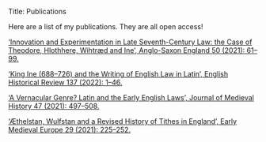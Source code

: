 Title: Publications

Here are a list of my publications. They are all open access!


[‘Innovation and Experimentation in Late Seventh-Century Law: the Case of Theodore, Hlothhere, Wihtræd and Ine’, Anglo-Saxon England 50 (2021): 61–99.](https://doi.org/10.1017/S0263675123000145)

[‘King Ine (688–726) and the Writing of English Law in Latin’, English Historical Review 137 (2022): 1–46.](https://academic.oup.com/ehr/article/137/584/1/6530371)

[‘A Vernacular Genre? Latin and the Early English Laws’, Journal of Medieval History 47 (2021): 497–508.](https://doi.org/10.1080/03044181.2021.1986661)

[‘Æthelstan, Wulfstan and a Revised History of Tithes in England’, Early Medieval Europe 29 (2021): 225–252.](https://doi.org/10.1111/emed.12473)